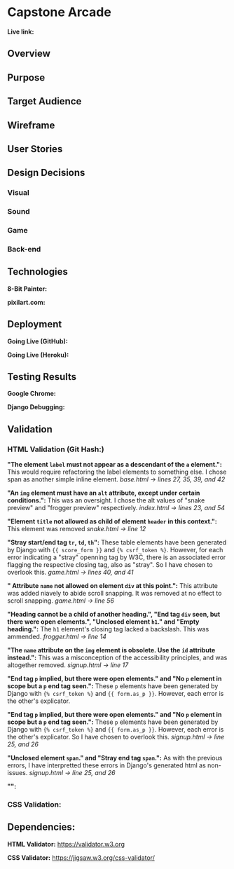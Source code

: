# Capstone Arcade
**Live link:**

## Overview

## Purpose

## Target Audience

## Wireframe

## User Stories

## Design Decisions
### Visual

### Sound

### Game

### Back-end

## Technologies
**8-Bit Painter:**

**pixilart.com:**

## Deployment
**Going Live (GitHub):**

**Going Live (Heroku):**

## Testing Results
**Google Chrome:**

**Django Debugging:**

## Validation
### HTML Validation (Git Hash:)
**"The element `label` must not appear as a descendant of the `a` element.":** This would require refactoring the label elements to something else. I chose span as another simple inline element.
*base.html -> lines 27, 35, 39, and 42*

**"An `img` element must have an `alt` attribute, except under certain conditions.":** This was an oversight. I chose the alt values of "snake preview" and "frogger preview" respectively.
*index.html -> lines 23, and 54*

**"Element `title` not allowed as child of element `header` in this context.":** This element was removed
*snake.html -> line 12*

**"Stray start/end tag `tr`, `td`, `th`":** These table elements have been generated by Django with `{{ score_form }}` and `{% csrf_token %}`. However, for each error indicating a "stray" openning tag by W3C, there is an associated error flagging the respective closing tag, also as "stray". So I have chosen to overlook this.
*game.html -> lines 40, and 41*

**" Attribute `name` not allowed on element `div` at this point.":** This attribute was added niavely to abide scroll snapping. It was removed at no effect to scroll snapping.
*game.html -> line 56*

**"Heading cannot be a child of another heading.", "End tag `div` seen, but there were open elements.", "Unclosed element `h1`." and "Empty heading.":** The `h1` element's closing tag lacked a backslash. This was ammended.
*frogger.html -> line 14*

**"The `name` attribute on the `img` element is obsolete. Use the `id` attribute instead.":** This was a misconception of the accessibility principles, and was altogether removed.
*signup.html -> line 17*

**"End tag `p` implied, but there were open elements." and "No `p` element in scope but a `p` end tag seen.":** These `p` elements have been generated by Django with `{% csrf_token %}` and `{{ form.as_p }}`. However, each error is the other's explicator.

**"End tag `p` implied, but there were open elements." and "No `p` element in scope but a `p` end tag seen.":** These `p` elements have been generated by Django with `{% csrf_token %}` and `{{ form.as_p }}`. However, each error is the other's explicator. So I have chosen to overlook this.
*signup.html -> line 25, and 26*

**"Unclosed element `span`." and "Stray end tag `span`.":** As with the previous errors, I have interpretted these errors in Django's generated html as non-issues.
*signup.html -> line 25, and 26*

**"":**

### CSS Validation:

## Dependencies:
**HTML Validator:** https://validator.w3.org

**CSS Validator:** https://jigsaw.w3.org/css-validator/